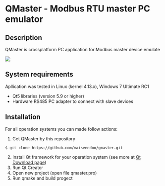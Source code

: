 # QMaster - Modbus RTU master PC emulator

## Description

QMaster is crossplatform PC application for Modbus master device emulate

![](https://habrastorage.org/webt/cu/pi/me/cupimefoxztpq0dgortu4fuo-ka.png)

##  System requirements

Apllication was tested in Linux (kernel 4.13.x), Windows 7 Ultimate RC1 

* Qt5 libraries (version 5.9 or higher)
* Hardware RS485 PC adapter to connect with slave devices

## Installation

For all operation systems you can made follow actions:

1. Get QMaster by this repository

```
$ git clone https://github.com/maisvendoo/gmaster.git
```

2. Install Qt framework for your operation system (see more at [Qt Download page](https://www.qt.io/download-qt-for-application-development))
3. Run Qt Creator
4. Open new project (open file qmaster.pro)
5. Run qmake and build progect
 